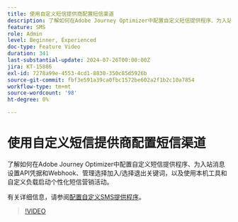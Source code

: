 ```yaml
---
title: 使用自定义短信提供商配置短信渠道
description: 了解如何在Adobe Journey Optimizer中配置自定义短信提供程序、为入站消息设置API凭据和Webhook、管理选择加入/选择退出关键词，以及使用本机工具和自定义负载启动个性化短信营销活动。
feature: SMS
role: Admin
level: Beginner, Experienced
doc-type: Feature Video
duration: 341
last-substantial-update: 2024-07-26T00:00:00Z
jira: KT-15886
exl-id: 7278a99e-4553-4cd1-8830-350c85d5926b
source-git-commit: fbf3e591a39ca0fbc1572be602a2f1b2c10a7854
workflow-type: tm+mt
source-wordcount: '98'
ht-degree: 0%

---
```


# 使用自定义短信提供商配置短信渠道

了解如何在Adobe Journey Optimizer中配置自定义短信提供程序、为入站消息设置API凭据和Webhook、管理选择加入/选择退出关键词，以及使用本机工具和自定义负载启动个性化短信营销活动。

有关详细信息，请参阅[配置自定义SMS提供程序](https://experienceleague.adobe.com/zh-hans/docs/journey-optimizer/using/channels/sms/configure-sms/sms-configuration-custom)。

>[!VIDEO](https://video.tv.adobe.com/v/3443616/?learn=on&enablevpops&captions=chi_hans)
